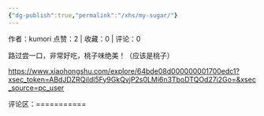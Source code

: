 ```yaml
---
{"dg-publish":true,"permalink":"/xhs/my-sugar/"}
---
```


作者：kumori
点赞：2   |   收藏：0   |   评论：0

路过尝一口，非常好吃，桃子味绝美！（应该是桃子）

https://www.xiaohongshu.com/explore/64bde08d000000001700edc1?xsec_token=ABdJDZRQiIdl5Fy9GkQvjP2s0LMi6n3TboDTQOd27i2Go=&xsec_source=pc_user

评论区：===========


